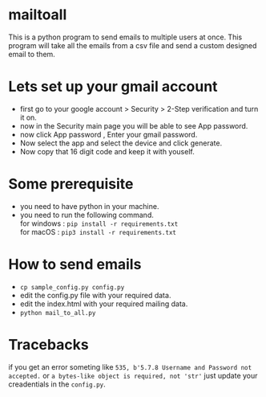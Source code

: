 # mailtoall
This is a python program to send emails to multiple users at once.
This program will take all the emails from a csv file and send a custom designed email to them.

# Lets set up your gmail account
- first go to your google account > Security > 2-Step verification and turn it on.
- now in the Security main page you will be able to see App password.
- now click App password , Enter your gmail password.
- Now select the app and select the device and click generate.
- Now copy that 16 digit code and keep it with youself.

# Some prerequisite
- you need to have python in your machine.
- you need to run the following command. <br>
for windows : `pip install -r requirements.txt`<br>
for macOS : `pip3 install -r requirements.txt`

# How to send emails
- `cp sample_config.py config.py`
- edit the config.py file with your required data.
- edit the index.html with your required mailing data.
- `python mail_to_all.py`

# Tracebacks
if you get an error someting like `535, b'5.7.8 Username and Password not accepted.` or `a bytes-like object is required, not 'str'` just update your creadentials in the `config.py`.